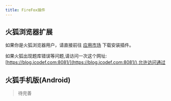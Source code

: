 ```yaml
---
title: FireFox插件
---
```

## 火狐浏览器扩展

如果你是火狐浏览器用户，请直接前往
[应用市场](https://addons.mozilla.org/zh-CN/firefox/addon/%E8%B6%85%E6%98%9F%E6%85%95%E8%AF%BE%E5%B0%8F%E5%B7%A5%E5%85%B7/)
下载安装插件。

如果火狐出现题库错误等问题,请访问一次这个网址:[https://blog.icodef.com:8081/](https://blog.icodef.com:8081/),允许访问通过

## 火狐手机版(Android)
> 待完善